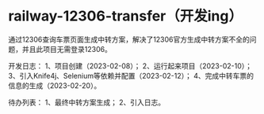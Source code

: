 # railway-12306-transfer（开发ing）
通过12306查询车票页面生成中转方案，解决了12306官方生成中转方案不全的问题，并且此项目无需登录12306。

开发日志：
1、项目创建（2023-02-08）；
2、运行起来项目（2023-02-10）；
3、引入Knife4j、Selenium等依赖并配置（2023-02-12）；
4、完成中转车票的信息的生成（2023-02-20）。

待办列表：
1、最终中转方案生成；
2、引入日志。
